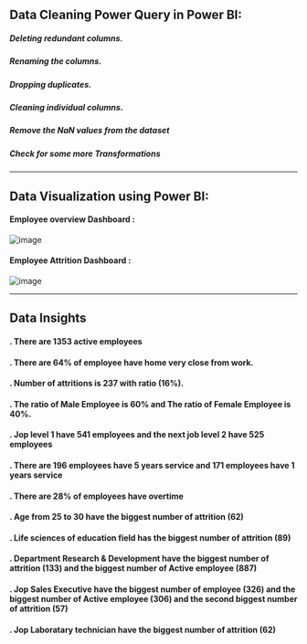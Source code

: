## Data Cleaning Power Query in Power BI:

##### Deleting redundant columns.

##### Renaming the columns.

##### Dropping duplicates.

##### Cleaning individual columns.

##### Remove the NaN values from the dataset

##### Check for some more Transformations

-----------------------------------------------------------------------------------
## Data Visualization using Power BI:
#### Employee overview Dashboard : 
![image]([employee_overview_dashboard.png](https://github.com/Youssef-Ali-Saber/HR-Dashboard/blob/9c944dd98ee4e2269ce23ed813acccb3c3ed4972/employee%20overview%20dashboard.png))

#### Employee Attrition Dashboard : 
![image]([employee_attrition_dashboard.png](https://github.com/Youssef-Ali-Saber/HR-Dashboard/blob/9c944dd98ee4e2269ce23ed813acccb3c3ed4972/employee%20attrition%20dashboard.png))

----------------------------------------------------------------------------------
## Data Insights

#### . There are 1353 active employees
#### . There are 64% of employee have home very close from work.
#### . Number of attritions is 237 with ratio (16%).
#### . The ratio of Male Employee is 60% and The ratio of Female Employee is 40%.
#### . Jop level 1 have 541 employees  and the next job level 2 have 525 employees
#### . There are 196 employees have 5 years service and 171 employees have 1 years service
#### . There are 28% of employees have overtime
#### . Age from 25 to 30 have the biggest number of attrition (62)
#### . Life sciences of education field has the biggest number of attrition (89)
#### . Department Research & Development have the biggest number of attrition (133) and the biggest number of Active employee (887)
#### . Jop Sales Executive have the biggest number of employee (326) and the biggest number of Active employee (306) and the second biggest number of attrition (57)
#### . Jop Laboratary technician have the biggest number of attrition (62)
